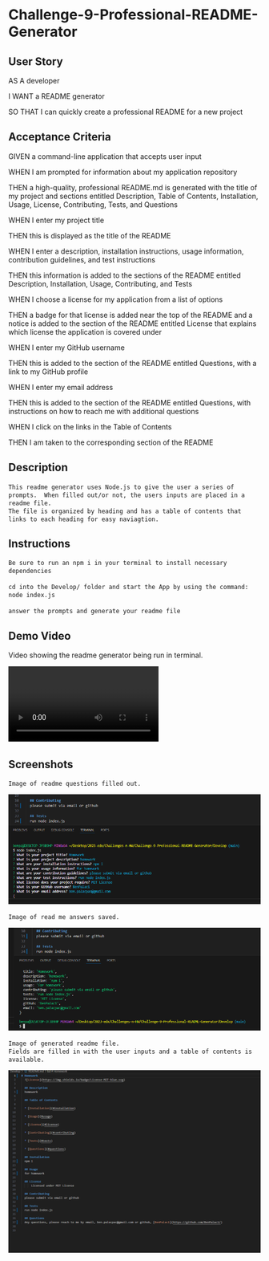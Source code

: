 # Challenge-9-Professional-README-Generator

## User Story

AS A developer

I WANT a README generator

SO THAT I can quickly create a professional README for a new project

## Acceptance Criteria

GIVEN a command-line application that accepts user input

WHEN I am prompted for information about my application repository

THEN a high-quality, professional README.md is generated with the title of my project and sections entitled Description, Table of Contents, Installation, Usage, License, 
    Contributing, Tests, and Questions

WHEN I enter my project title

THEN this is displayed as the title of the README

WHEN I enter a description, installation instructions, usage information, contribution guidelines, and test instructions

THEN this information is added to the sections of the README entitled Description, Installation, Usage, Contributing, and Tests

WHEN I choose a license for my application from a list of options

THEN a badge for that license is added near the top of the README and a notice is added to the section of the README entitled License that explains which license the 
    application is covered under

WHEN I enter my GitHub username

THEN this is added to the section of the README entitled Questions, with a link to my GitHub profile

WHEN I enter my email address

THEN this is added to the section of the README entitled Questions, with instructions on how to reach me with additional questions

WHEN I click on the links in the Table of Contents

THEN I am taken to the corresponding section of the README

##  Description

    This readme generator uses Node.js to give the user a series of prompts.  When filled out/or not, the users inputs are placed in a readme file.
    The file is organized by heading and has a table of contents that links to each heading for easy naviagtion.  


## Instructions

    Be sure to run an npm i in your terminal to install necessary dependencies

    cd into the Develop/ folder and start the App by using the command: node index.js

    answer the prompts and generate your readme file

## Demo Video

Video showing the readme generator being run in terminal. 

<video src="Develop/assets/media/readme%20vid.mp4" controls title="Title"></video>

## Screenshots


    Image of readme questions filled out. 

![Alt text](<Develop/assets/media/readme cap1.PNG>)

    Image of read me answers saved.

![Alt text](<Develop/assets/media/readme cap 2.PNG>)

    Image of generated readme file. 
    Fields are filled in with the user inputs and a table of contents is available. 

![Alt text](<Develop/assets/media/readme cap 3.PNG>)


